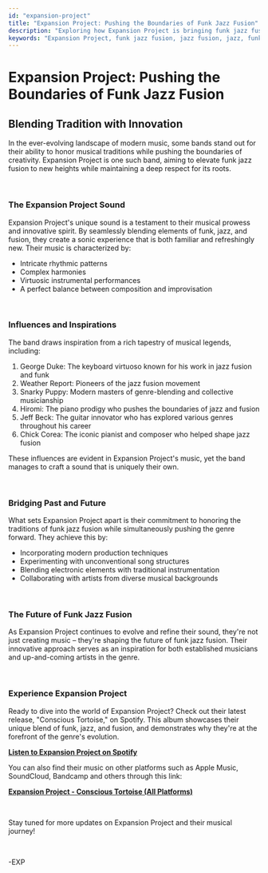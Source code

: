 ```yaml
---
id: "expansion-project"
title: "Expansion Project: Pushing the Boundaries of Funk Jazz Fusion"
description: "Exploring how Expansion Project is bringing funk jazz fusion to new heights while honoring traditional roots."
keywords: "Expansion Project, funk jazz fusion, jazz fusion, jazz, funk, jam, bands, groovy, George Duke, Weather Report, Snarky Puppy, Hiromi, Jeff Beck, musical innovation, genre blending, delco, delco music, philly music, philly music scene, anthony tilotta, matthew silva, zamere williams"
---
```


# Expansion Project: Pushing the Boundaries of Funk Jazz Fusion

## Blending Tradition with Innovation

In the ever-evolving landscape of modern music, some bands stand out for their ability to honor musical traditions while pushing the boundaries of creativity. Expansion Project is one such band, aiming to elevate funk jazz fusion to new heights while maintaining a deep respect for its roots.

&nbsp;

### The Expansion Project Sound

Expansion Project's unique sound is a testament to their musical prowess and innovative spirit. By seamlessly blending elements of funk, jazz, and fusion, they create a sonic experience that is both familiar and refreshingly new. Their music is characterized by:

- Intricate rhythmic patterns
- Complex harmonies
- Virtuosic instrumental performances
- A perfect balance between composition and improvisation

&nbsp;

### Influences and Inspirations

The band draws inspiration from a rich tapestry of musical legends, including:

1. George Duke: The keyboard virtuoso known for his work in jazz fusion and funk
2. Weather Report: Pioneers of the jazz fusion movement
3. Snarky Puppy: Modern masters of genre-blending and collective musicianship
4. Hiromi: The piano prodigy who pushes the boundaries of jazz and fusion
5. Jeff Beck: The guitar innovator who has explored various genres throughout his career
6. Chick Corea: The iconic pianist and composer who helped shape jazz fusion

These influences are evident in Expansion Project's music, yet the band manages to craft a sound that is uniquely their own.

&nbsp;

### Bridging Past and Future

What sets Expansion Project apart is their commitment to honoring the traditions of funk jazz fusion while simultaneously pushing the genre forward. They achieve this by:

- Incorporating modern production techniques
- Experimenting with unconventional song structures
- Blending electronic elements with traditional instrumentation
- Collaborating with artists from diverse musical backgrounds

&nbsp;

### The Future of Funk Jazz Fusion

As Expansion Project continues to evolve and refine their sound, they're not just creating music – they're shaping the future of funk jazz fusion. Their innovative approach serves as an inspiration for both established musicians and up-and-coming artists in the genre.

&nbsp;

### Experience Expansion Project

Ready to dive into the world of Expansion Project? Check out their latest release, "Conscious Tortoise," on Spotify. This album showcases their unique blend of funk, jazz, and fusion, and demonstrates why they're at the forefront of the genre's evolution.

**[Listen to Expansion Project on Spotify](https://open.spotify.com/track/5ASVCh3djLcTXlfen552sC?si=1713b89c460043ab)**

You can also find their music on other platforms such as Apple Music, SoundCloud, Bandcamp and others through this link:

**[Expansion Project - Conscious Tortoise (All Platforms)](https://distrokid.com/hyperfollow/expansionproject1/conscious-tortoise-2)**

&nbsp;

Stay tuned for more updates on Expansion Project and their musical journey!

&nbsp;

-EXP
